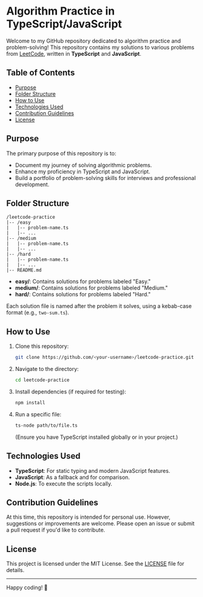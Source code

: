 # Algorithm Practice in TypeScript/JavaScript

Welcome to my GitHub repository dedicated to algorithm practice and problem-solving! This repository contains my solutions to various problems from [LeetCode](https://leetcode.com/), written in **TypeScript** and **JavaScript**.

## Table of Contents
- [Purpose](#purpose)
- [Folder Structure](#folder-structure)
- [How to Use](#how-to-use)
- [Technologies Used](#technologies-used)
- [Contribution Guidelines](#contribution-guidelines)
- [License](#license)

## Purpose
The primary purpose of this repository is to:
- Document my journey of solving algorithmic problems.
- Enhance my proficiency in TypeScript and JavaScript.
- Build a portfolio of problem-solving skills for interviews and professional development.

## Folder Structure
```plaintext
/leetcode-practice
|-- /easy
|   |-- problem-name.ts
|   |-- ...
|-- /medium
|   |-- problem-name.ts
|   |-- ...
|-- /hard
|   |-- problem-name.ts
|   |-- ...
|-- README.md
```
- **easy/**: Contains solutions for problems labeled "Easy."
- **medium/**: Contains solutions for problems labeled "Medium."
- **hard/**: Contains solutions for problems labeled "Hard."

Each solution file is named after the problem it solves, using a kebab-case format (e.g., `two-sum.ts`).

## How to Use
1. Clone this repository:
   ```bash
   git clone https://github.com/<your-username>/leetcode-practice.git
   ```
2. Navigate to the directory:
   ```bash
   cd leetcode-practice
   ```
3. Install dependencies (if required for testing):
   ```bash
   npm install
   ```
4. Run a specific file:
   ```bash
   ts-node path/to/file.ts
   ```
   (Ensure you have TypeScript installed globally or in your project.)

## Technologies Used
- **TypeScript**: For static typing and modern JavaScript features.
- **JavaScript**: As a fallback and for comparison.
- **Node.js**: To execute the scripts locally.

## Contribution Guidelines
At this time, this repository is intended for personal use. However, suggestions or improvements are welcome. Please open an issue or submit a pull request if you'd like to contribute.

## License
This project is licensed under the MIT License. See the [LICENSE](LICENSE) file for details.

---

Happy coding! 🚀